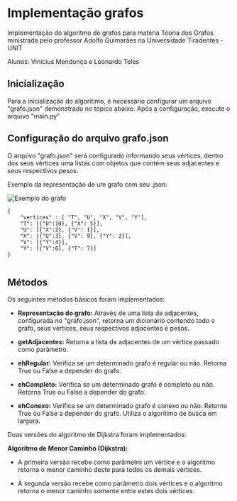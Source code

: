 # Implementação grafos
Implementação do algoritmo de grafos para matéria Teoria dos Grafos ministrada pelo professor Adolfo Guimarães na Universidade Tiradentes - UNIT

Alunos: Vinícius Mendonça e Leonardo Teles

## Inicialização
  
Para a inicialização do algoritimo, é necessário configurar um arquivo "grafo.json" demonstrado no tópico abaixo. Após a configuração, execute o arquivo "main.py"

## Configuração do arquivo grafo.json
  
O arquivo "grafo.json" será configurado informando seus vértices, dentro dos seus vértices uma listas com objetos que contém seus adjacentes e seus respectivos pesos.
  
Exemplo da representação de um grafo com seu .json:

![Exemplo do grafo](https://i.imgur.com/dh3NqNV.jpg)

```
{
    "vertices" : [ "T", "U", "X", "V", "Y"],
    "T": [{"U":10}, {"X": 5}],
    "U": [{"X":2}, {"V": 1}],
    "X": [{"U":3}, {"V": 9}, {"Y": 2}],
    "V": [{"Y":4}],
    "Y": [{"V":6}, {"T": 7}]
}


```

## Métodos

Os seguintes métodos básicos foram implementados: 

  * <p><b>Representação do grafo:</b> Através de uma lista de adjacentes, configurada no "grafo.json", retorna um dicionário contendo todo o grafo, seus vértices, seus respectivos adjacentes e pesos.</p>
  * <p><b>getAdjacentes:</b> Retorna a lista de adjacentes de um vértice passado como parâmetro.</p>
  * <p><b>ehRegular:</b> Verifica se um determinado grafo é regular ou não. Retorna True ou False a depender do grafo.</p>
  * <p><b>ehCompleto:</b> Verifica se um determinado grafo é completo ou não. Retorna True ou False a depender do grafo.</p> 
  * <p><b>ehConexo:</b> Verifica se um determinado grafo é conexo ou não. Retorna True ou False a depender do grafo. Utiliza o algoritimo de busca em largura.</p>
 
Duas versões do algoritmo de Dijkstra foram implementados:

<p><b>Algoritmo de Menor Caminho (Dijkstra):</b> 
  
  * <p>A primeira versão recebe como parâmetro um vértice e o algoritmo retorna o menor caminho deste para todos os demais vértices.</p>
  * <p>A segunda versão recebe como parâmetro dois vértices e o algoritmo retorna o menor caminho somente entre estes dois vértices.</p>
  
